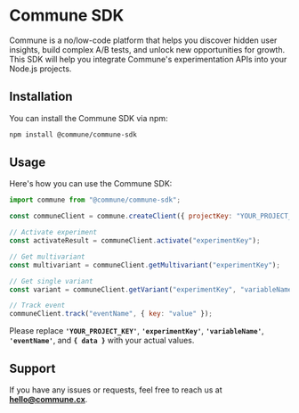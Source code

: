 # **Commune SDK**

Commune is a no/low-code platform that helps you discover hidden user insights, build complex A/B tests, and unlock new opportunities for growth. This SDK will help you integrate Commune's experimentation APIs into your Node.js projects.

## **Installation**

You can install the Commune SDK via npm:

```bash
npm install @commune/commune-sdk
```

## **Usage**

Here's how you can use the Commune SDK:

```jsx
import commune from "@commune/commune-sdk";

const communeClient = commune.createClient({ projectKey: "YOUR_PROJECT_KEY" });

// Activate experiment
const activateResult = communeClient.activate("experimentKey");

// Get multivariant
const multivariant = communeClient.getMultivariant("experimentKey");

// Get single variant
const variant = communeClient.getVariant("experimentKey", "variableName");

// Track event
communeClient.track("eventName", { key: "value" });
```

Please replace **`'YOUR_PROJECT_KEY'`**, **`'experimentKey'`**, **`'variableName'`**, **`'eventName'`**, and **`{ data }`** with your actual values.

## **Support**

If you have any issues or requests, feel free to reach us at **[hello@commune.cx](mailto:hello@commune.cx)**.
